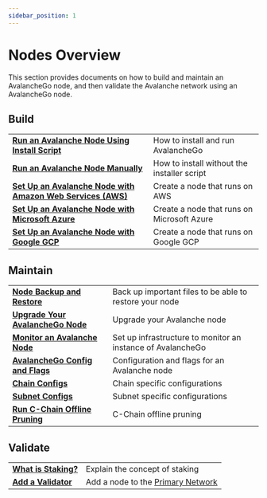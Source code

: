 ```yaml
---
sidebar_position: 1
---
```


# Nodes Overview

This section provides documents on how to build and maintain an AvalancheGo node, and then validate the Avalanche network using an AvalancheGo node.

## Build

|                                                                                                                                     |                                             |
|:----------------------------------------------------------------------------------------------------------------------------------- |:------------------------------------------- |
| [**Run an Avalanche Node Using Install Script**](./build/set-up-node-with-installer.md)                                             | How to install and run AvalancheGo          |
| [**Run an Avalanche Node Manually**](./build/run-avalanche-node-manually.md)                                                        | How to install without the installer script |
| [**Set Up an Avalanche Node with Amazon Web Services (AWS)**](./build/setting-up-an-avalanche-node-with-amazon-web-services-aws.md) | Create a node that runs on AWS              |
| [**Set Up an Avalanche Node with Microsoft Azure**](./build/set-up-an-avalanche-node-with-microsoft-azure.md)                       | Create a node that runs on Microsoft Azure  |
| [**Set Up an Avalanche Node with Google GCP**](./build/set-up-an-avalanche-node-with-google-cloud-platform.md)                      | Create a node that runs on Google GCP       |

## Maintain

|                                                                                  |                                                             |
|:-------------------------------------------------------------------------------- |:----------------------------------------------------------- |
| [**Node Backup and Restore**](./maintain/node-backup-and-restore.md)             | Back up important files to be able to restore your node     |
| [**Upgrade Your AvalancheGo Node**](./maintain/upgrade-your-avalanchego-node.md) | Upgrade your Avalanche node                                 |
| [**Monitor an Avalanche Node**](./maintain/setting-up-node-monitoring.md)        | Set up infrastructure to monitor an instance of AvalancheGo |
| [**AvalancheGo Config and Flags**](./maintain/avalanchego-config-flags.md)       | Configuration and flags for an Avalanche node               |
| [**Chain Configs**](./maintain/chain-config-flags.md)                            | Chain specific configurations                               |
| [**Subnet Configs**](./maintain/subnet-configs.md)                               | Subnet specific configurations                              |
| [**Run C-Chain Offline Pruning**](./maintain/run-offline-pruning.md)             | C-Chain offline pruning                                     |

## Validate

|                                                      |                                                                                        |
|:---------------------------------------------------- |:-------------------------------------------------------------------------------------- |
| [**What is Staking?**](./validate/staking.md)        | Explain the concept of staking                                                         |
| [**Add a Validator**](./validate/add-a-validator.md) | Add a node to the [Primary Network](../overview/getting-started/avalanche-platform.md) |

